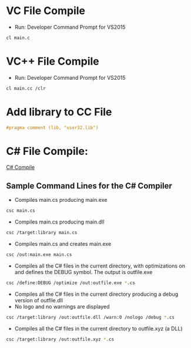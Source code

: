 # VC File Compile
* Run: Developer Command Prompt for VS2015
```sh
cl main.c
```

# VC++ File Compile
* Run: Developer Command Prompt for VS2015
```sh
cl main.cc /clr
```

# Add library to CC File
```c
#pragma comment (lib, "user32.lib")
```

# C# File Compile:

[C# Compile](https://msdn.microsoft.com/en-us/library/78f4aasd.aspx)
## Sample Command Lines for the C# Compiler
* Compiles main.cs producing main.exe
```sh
csc main.cs 
```
* Compiles main.cs producing main.dll
```sh
csc /target:library main.cs
```

* Compiles main.cs and creates main.exe
```sh
csc /out:main.exe main.cs
```

* Compiles all the C# files in the current directory, with optimizations on and defines the DEBUG symbol. The output is outfile.exe
```sh
csc /define:DEBUG /optimize /out:outfile.exe *.cs
```

* Compiles all the C# files in the current directory producing a debug version of outfile.dll
* No logo and no warnings are displayed
```sh
csc /target:library /out:outfile.dll /warn:0 /nologo /debug *.cs
```

* Compiles all the C# files in the current directory to outfile.xyz (a DLL)
```sh
csc /target:library /out:outfile.xyz *.cs
```

